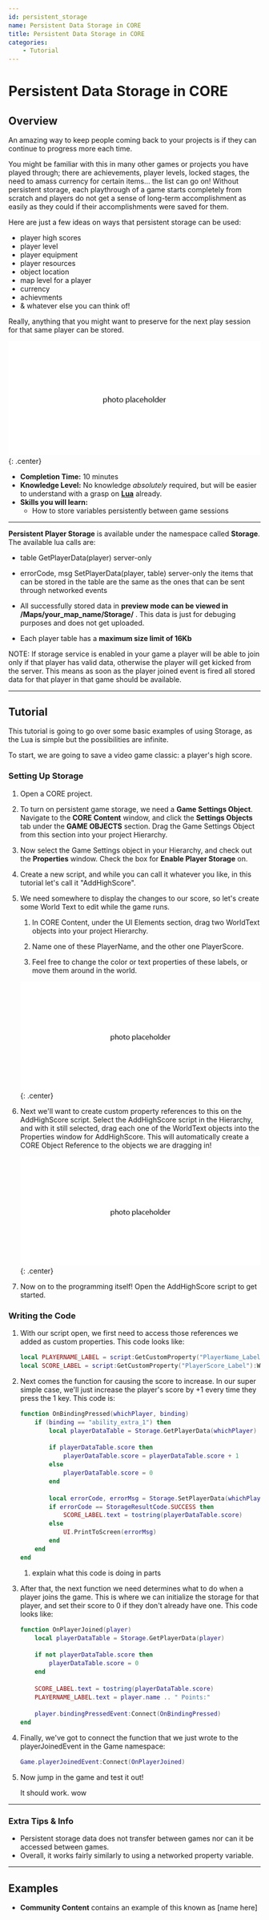 ```yaml
---
id: persistent_storage
name: Persistent Data Storage in CORE
title: Persistent Data Storage in CORE
categories:
    - Tutorial
---
```


# Persistent Data Storage in CORE

## Overview

An amazing way to keep people coming back to your projects is if they can continue to progress more each time.

You might be familiar with this in many other games or projects you have played through; there are achievements, player levels, locked stages, the need to amass currency for certain items... the list can go on! Without persistent storage, each playthrough of a game starts completely from scratch and players do not get a sense of long-term accomplishment as easily as they could if their accomplishments were saved for them.

Here are just a few ideas on ways that persistent storage can be used:

* player high scores
* player level
* player equipment
* player resources
* object location
* map level for a player
* currency
* achievments
* & whatever else you can think of!

Really, anything that you might want to preserve for the next play session for that same player can be stored.

![Overview Shot](../../img/EditorManual/PersistentStorage/persistenceOverview.png){: .center}

* **Completion Time:** 10 minutes
* **Knowledge Level:** No knowledge *absolutely* required, but will be easier to understand with a grasp on **[Lua](lua_basics_lightbulb.md)** already.
* **Skills you will learn:**
     * How to store variables persistently between game sessions

---

**Persistent Player Storage** is available under the namespace called **Storage**. The available lua calls are:

* table GetPlayerData(player) server-only

* errorCode, msg SetPlayerData(player, table) server-only
the items that can be stored in the table are the same as the ones that can be sent through networked events

* All successfully stored data in **preview mode can be viewed in /Maps/your_map_name/Storage/** . This data is just for debuging purposes and does not get uploaded.

* Each player table has a **maximum size limit of 16Kb**

NOTE:
If storage service is enabled in your game a player will be able to join only if that player has valid data, otherwise the player will get kicked from the server. This means as soon as the player joined event is fired all stored data for that player in that game should be available.

---

## Tutorial

This tutorial is going to go over some basic examples of using Storage, as the Lua is simple but the possibilities are infinite.

To start, we are going to save a video game classic: a player's high score.

### Setting Up Storage

1. Open a CORE project.

2. To turn on persistent game storage, we need a **Game Settings Object**. Navigate to the **CORE Content** window, and click the **Settings Objects** tab under the **GAME OBJECTS** section. Drag the Game Settings Object from this section into your project Hierarchy.

3. Now select the Game Settings object in your Hierarchy, and check out the **Properties** window. Check the box for **Enable Player Storage** on.

4. Create a new script, and while you can call it whatever you like, in this tutorial let's call it "AddHighScore".

5. We need somewhere to display the changes to our score, so let's create some World Text to edit while the game runs.

     1. In CORE Content, under the UI Elements section, drag two WorldText objects into your project Hierarchy.

     2. Name one of these PlayerName, and the other one PlayerScore.

     3. Feel free to change the color or text properties of these labels, or move them around in the world.

     ![WorldText](../../img/EditorManual/PersistentStorage/persistenceOverview.png){: .center}

6. Next we'll want to create custom property references to this on the AddHighScore script. Select the AddHighScore script in the Hierarchy, and with it still selected, drag each one of the WorldText objects into the Properties window for AddHighScore. This will automatically create a CORE Object Reference to the objects we are dragging in!

     ![WorldText](../../img/EditorManual/PersistentStorage/persistenceOverview.png){: .center}

7. Now on to the programming itself! Open the AddHighScore script to get started.

### Writing the Code

1. With our script open, we first need to access those references we added as custom properties. This code looks like:

     ```lua
     local PLAYERNAME_LABEL = script:GetCustomProperty("PlayerName_Label"):WaitForObject()
     local SCORE_LABEL = script:GetCustomProperty("PlayerScore_Label"):WaitForObject()
     ```

2. Next comes the function for causing the score to increase. In our super simple case, we'll just increase the player's score by +1 every time they press the 1 key. This code is:

     ```lua
     function OnBindingPressed(whichPlayer, binding)
         if (binding == "ability_extra_1") then
             local playerDataTable = Storage.GetPlayerData(whichPlayer)

             if playerDataTable.score then
                 playerDataTable.score = playerDataTable.score + 1
             else
                 playerDataTable.score = 0
             end

             local errorCode, errorMsg = Storage.SetPlayerData(whichPlayer, playerDataTable)
             if errorCode == StorageResultCode.SUCCESS then
                 SCORE_LABEL.text = tostring(playerDataTable.score)
             else
                 UI.PrintToScreen(errorMsg)
             end
         end
     end
     ```

     1. explain what this code is doing in parts

3. After that, the next function we need determines what to do when a player joins the game. This is where we can initialize the storage for that player, and set their score to 0 if they don't already have one. This code looks like:

     ```lua
     function OnPlayerJoined(player)
         local playerDataTable = Storage.GetPlayerData(player)

         if not playerDataTable.score then
             playerDataTable.score = 0
         end

         SCORE_LABEL.text = tostring(playerDataTable.score)
         PLAYERNAME_LABEL.text = player.name .. " Points:"

         player.bindingPressedEvent:Connect(OnBindingPressed)
     end
     ```

4. Finally, we've got to connect the function that we just wrote to the playerJoinedEvent in the Game namespace:

     ```lua
     Game.playerJoinedEvent:Connect(OnPlayerJoined)
     ```

5. Now jump in the game and test it out!

     It should work. wow

---

### Extra Tips & Info

* Persistent storage data does not transfer between games nor can it be accessed between games.
* Overall, it works fairly similarly to using a networked property variable.

---

## Examples

* **Community Content** contains an example of this known as [name here]
